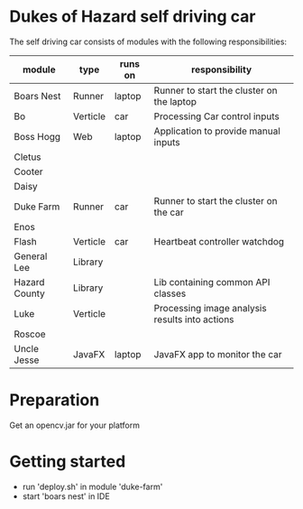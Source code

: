 Dukes of Hazard self driving car
================================

The self driving car consists of modules with the following responsibilities:


| module        | type     | runs on | responsibility                    |  
|---------------|----------|---------|-----------------------------------|  
| Boars Nest    | Runner   | laptop  | Runner to start the cluster on the laptop | 
| Bo            | Verticle | car     | Processing Car control inputs 
| Boss Hogg     | Web      | laptop  | Application to provide manual inputs
| Cletus        |          |         |
| Cooter        |          |         |  
| Daisy         |          |         |
| Duke Farm     | Runner   | car     | Runner to start the cluster on the car
| Enos          |          |         |
| Flash         | Verticle | car     | Heartbeat controller watchdog     
| General Lee   | Library  |         |
| Hazard County | Library  |         | Lib containing common API classes 
| Luke          | Verticle |         | Processing image analysis results into actions
| Roscoe        |          |         |
| Uncle Jesse   | JavaFX   | laptop  | JavaFX app to monitor the car


Preparation
==
Get an opencv.jar for your platform
 
Getting started
===
- run 'deploy.sh' in module 'duke-farm'
- start 'boars nest' in IDE
